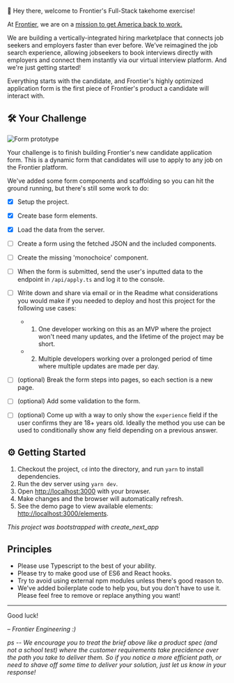 👋 Hey there, welcome to Frontier's Full-Stack takehome exercise!

At [Frontier](https://frontier-jobs.com), we are on a [mission to get America back to work.](https://www.nfx.com/post/3-reasons-why-nfx-invested-in-frontier)

We are building a vertically-integrated hiring marketplace that connects job seekers and employers faster than ever before. We’ve reimagined the job search experience, allowing jobseekers to book interviews directly with employers and connect them instantly via our virtual interview platform. And we're just getting started!

Everything starts with the candidate, and Frontier's highly optimized application form is the first piece of Frontier's product a candidate will interact with.

## 🛠 Your Challenge
![Form prototype](https://cdn.frontier.jobs/frontier-exercise-proto.png)

Your challenge is to finish building Frontier's new candidate application form. This is a dynamic form that candidates will use to apply to any job on the Frontier platform.

We've added some form components and scaffolding so you can hit the ground running, but there's still some work to do:

- [x] Setup the project.
- [x] Create base form elements.
- [x] Load the data from the server.
- [ ] Create a form using the fetched JSON and the included components.
- [ ] Create the missing 'monochoice' component.
- [ ] When the form is submitted, send the user's inputted data to the endpoint in `/api/apply.ts` and log it to the console.
- [ ] Write down and share via email or in the Readme what considerations you would make if you needed to deploy and host this project for the following use cases:
  - 1. One developer working on this as an MVP where the project won't need many updates, and the lifetime of the project may be short.
  - 2. Multiple developers working over a prolonged period of time where multiple updates are made per day.
- [ ] (optional) Break the form steps into pages, so each section is a new page.
- [ ] (optional) Add some validation to the form.
- [ ] (optional) Come up with a way to only show the `experience` field if the user confirms they are 18+ years old. Ideally the method you use can be used to conditionally show any field depending on a previous answer.


## ⚙️ Getting Started
1. Checkout the project, `cd` into the directory, and run `yarn` to install dependencies.
2. Run the dev server using `yarn dev`.
3. Open [http://localhost:3000](http://localhost:3000) with your browser.
4. Make changes and the browser will automatically refresh.
5. See the demo page to view available elements: [http://localhost:3000/elements](http://localhost:3000/elements).


*This project was bootstrapped with create_next_app*

## Principles
- Please use Typescript to the best of your ability.
- Please try to make good use of ES6 and React hooks.
- Try to avoid using external npm modules unless there's good reason to.
- We've added boilerplate code to help you, but you don't have to use it. Please feel free to remove or replace anything you want!

---

Good luck!

_– Frontier Engineering :)_

_ps -- We encourage you to treat the brief above like a product spec (and not a school test) where the customer requirements take precidence over the path you take to deliver them. So if you notice a more efficient path, or need to shave off some time to deliver your solution, just let us know in your response!_
